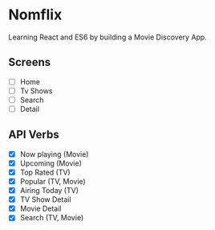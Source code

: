 # Nomflix

Learning React and ES6 by building a Movie Discovery App.

## Screens

- [ ] Home
- [ ] Tv Shows
- [ ] Search
- [ ] Detail

## API Verbs
- [x] Now playing (Movie)
- [x] Upcoming (Movie)
- [x] Top Rated (TV)
- [x] Popular (TV, Movie)
- [x] Airing Today (TV)
- [x] TV Show Detail
- [x] Movie Detail
- [x] Search (TV, Movie)
